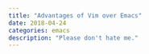 ```yaml
---
title: "Advantages of Vim over Emacs"
date: 2018-04-24
categories: emacs
description: "Please don't hate me."
---
```

